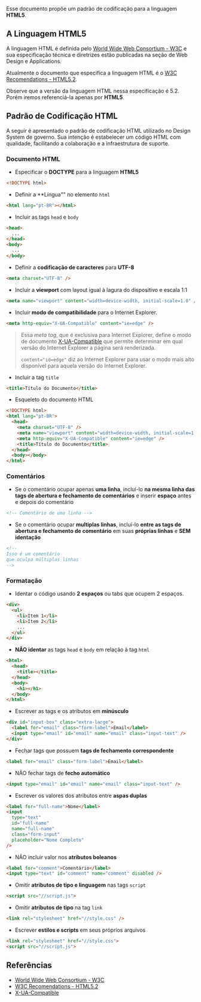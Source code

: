 Esse documento propõe um padrão de codificação para a linguagem **HTML5**.

## A Linguagem HTML5

A linguagem HTML é definida pelo [World Wide Web Consortium - W3C][1] e sua especificação técnica e diretrizes estão publicadas na seção de Web Design e Applications.

Atualmente o documento que especifíca a linguagem HTML é o [W3C Recomendations - HTML5.2][2].

Observe que a versão da linguagem HTML nessa especificação é 5.2. Porém iremos referenciá-la apenas por **HTML5**.

## Padrão de Codificação HTML

A seguir é apresentado o padrão de codificação HTML utilizado no Design System de governo. Sua intenção é estabelecer um código HTML com qualidade, facilitando a colaboração e a infraestrutura de suporte.

### Documento HTML

- Especificar o **DOCTYPE** para a linguagem **HTML5**

```html
<!DOCTYPE html>
```

- Definir a \*\*Língua"" no elemento `html`

```html
<html lang="pt-BR"></html>
```

- Incluir as tags `head` e `body`

```html
<head>
  ...
</head>
<body>
  ...
</body>
```

- Definir a **codificação de caracteres** para **UTF-8**

```html
<meta charset="UTF-8" />
```

- Incluir a **viewport** com layout igual à lagura do dispositivo e escala 1:1

```html
<meta name="viewport" content="width=device-width, initial-scale=1.0" />
```

- Incluir **modo de compatibilidade** para o Internet Explorer.

```html
<meta http-equiv="X-UA-Compatible" content="ie=edge" />
```

> Essa _meta tag_, que é exclusiva para Internet Explorer, define o modo de documento [X-UA-Compatible][3] que permite determinar em qual versão do Internet Explorer a página será renderizada.
>
> `content="id=edge"` diz ao Internet Explorer para usar o modo mais alto disponível para aquela versão do Internet Explorer.

- Incluir a tag `title`

```html
<title>Título do Documento</title>
```

- Esqueleto do documento HTML

```html
<!DOCTYPE html>
<html lang="pt-BR">
  <head>
    <meta charset="UTF-8" />
    <meta name="viewport" content="width=device-width, initial-scale=1.0" />
    <meta http-equiv="X-UA-Compatible" content="ie=edge" />
    <title>Título do Documento</title>
  </head>
  <body></body>
</html>
```

### Comentários

- Se o comentário ocupar apenas **uma linha**, incluí-lo **na mesma linha das tags de abertura e fechamento de comentários** e inserir **espaço** antes e depois do comentário

```html
<!-- Comentário de uma linha -->
```

- Se o comentário ocupar **multiplas linhas**, incluí-lo **entre as tags de abertura e fechamento de comentário** em suas **próprias linhas** e **SEM identação**

```html
<!--
Isso é um comentário
que oculpa múltiplas linhas
-->
```

### Formatação

- Identar o código usando **2 espaços** ou tabs que ocupem 2 espaços.

```html
<div>
  <ul>
    <li>Item 1</li>
    <li>Item 2</li>
    ...
  </ul>
</div>
```

- **NÃO identar** as tags `head` e `body` em relação à tag `html`

```html
<html>
  <head>
    <title></title>
  </head>
  <body>
    <h1></h1>
  </body>
</html>
```

- Escrever as tags e os atributos em **minúsculo**

```html
<div id="input-box" class="extra-large">
  <label for="email" class="form-label">Email</label>
  <input type="email" id="email" name="email" class="input-text" />
</div>
```

- Fechar tags que possuem **tags de fechamento correspondente**

```html
<label for="email" class="form-label">Email</label>
```

- NÃO fechar tags de **fecho automático**

```html
<input type="email" id="email" name="email" class="input-text" />
```

- Escrever os valores dos atributos entre **aspas duplas**

```html
<label for="full-name">Nome</label>
<input
  type="text"
  id="full-name"
  name="full-name"
  class="form-input"
  placeholder="Nome Completo"
/>
```

- NÃO incluir valor nos **atributos boleanos**

```html
<label for="comment">Comentário</label>
<input type="text" id="comment" name="comment" disabled />
```

- Omitir **atributos de tipo e linguagem** nas tags `script`

```html
<script src="//script.js">
```

- Omitir **atributos de tipo** na tag `link`

```html
<link rel="stylesheet" href="//style.css" />
```

- Escrever **estilos e scripts** em seus próprios arquivos

```html
<link rel="stylesheet" href="//style.css">
<script src="//script.js">
```

## Referências

- [World Wide Web Consortium - W3C][1]
- [W3C Recomendations - HTML5.2][2]
- [X-UA-Compatible][3]

[1]: https://www.w3.org/
[2]: https://www.w3.org/TR/2017/REC-html52-20171214/
[3]: https://www.lifewire.com/xua-compatible-meta-tag-3469059

